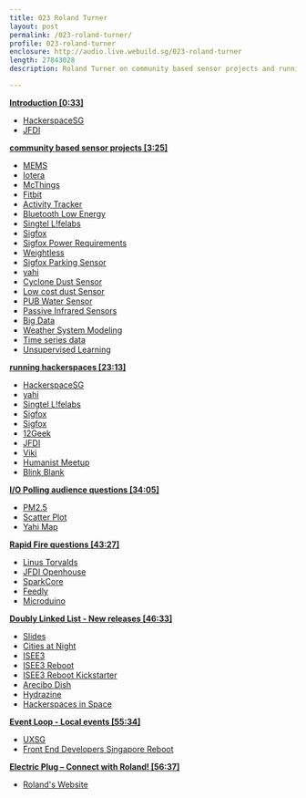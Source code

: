 ```yaml
---
title: 023 Roland Turner
layout: post
permalink: /023-roland-turner/
profile: 023-roland-turner
enclosure: http://audio.live.webuild.sg/023-roland-turner
length: 27843028
description: Roland Turner on community based sensor projects and running hackerspaces.

---
```


**[Introduction [0:33]](#t=0:33)**

- [HackerspaceSG](http://hackerspace.sg/)
- [JFDI](http://jfdi.asia/)

**[community based sensor projects [3:25]](#t=3:25)**

- [MEMS](http://en.wikipedia.org/wiki/Microelectromechanical_systems)
- [Iotera](http://www.iotera.com/)
- [McThings](http://www.westworktechnology.com/)
- [Fitbit](http://www.fitbit.com/sg)
- [Activity Tracker](http://en.wikipedia.org/wiki/Activity_tracker)
- [Bluetooth Low Energy](http://en.wikipedia.org/wiki/Bluetooth_low_energy)
- [Singtel L!felabs](http://singtellifelabs.com/)
- [Sigfox](http://www.sigfox.com/en/)
- [Sigfox Power Requirements](http://www.sigfox.com/en/#!/technology)
- [Weightless](http://www.weightless.org/)
- [Sigfox Parking Sensor](http://www.electronics-eetimes.com/en/sigfox-iot-network-infrastructure-rolls-out-beyond-france.html)
- [yahi](http://rolandturner.com/yahi/)
- [Cyclone Dust Sensor](http://en.wikipedia.org/wiki/Dust_collector#Multiple-cyclone_separators)
- [Low cost dust Sensor](http://www.seeedstudio.com/depot/Grove-Dust-Sensor-p-1050.html)
- [PUB Water Sensor](http://www.pub.gov.sg/managingflashfloods/WLS/Pages/WaterLevelSensors.aspx)
- [Passive Infrared Sensors](http://en.wikipedia.org/wiki/Passive_infrared_sensor)
- [Big Data](http://en.wikipedia.org/wiki/Big_data)
- [Weather System Modeling](http://en.wikipedia.org/wiki/Numerical_weather_prediction)
- [Time series data](http://en.wikipedia.org/wiki/Time_series)
- [Unsupervised Learning](http://en.wikipedia.org/wiki/Unsupervised_learning)

**[running hackerspaces [23:13]](#t=23:13)**

- [HackerspaceSG](http://hackerspace.sg/)
- [yahi](http://rolandturner.com/yahi/)
- [Singtel L!felabs](http://singtellifelabs.com/)
- [Sigfox](http://www.sigfox.com/en/)
- [Sigfox](http://www.sigfox.com/en/)
- [12Geek](http://12geeks.com)
- [JFDI](http://jfdi.asia/)
- [Viki](http://www.viki.com/about)
- [Humanist Meetup](http://humanist.org.sg/)
- [Blink Blank](http://blinkbl-nk.com/)

**[I/O Polling audience questions [34:05]](#t=34:05)**

- [PM2.5](http://www.epa.gov/pmdesignations/faq.htm#0)
- [Scatter Plot](http://en.wikipedia.org/wiki/Scatter_plot)
- [Yahi Map](http://rolandturner.com/yahi/ )

**[Rapid Fire questions [43:27]](#t=43:27)**

- [Linus Torvalds](https://plus.google.com/+LinusTorvalds)
- [JFDI Openhouse](http://jfdi.asia/openhouse/)
- [SparkCore](https://www.spark.io/)
- [Feedly](http://feedly.com)
- [Microduino](http://microduino.cc/)

**[Doubly Linked List -  New releases [46:33]](#t=46:33)**

- [Slides](http://slides.com/news/new-editor)
- [Cities at Night](http://www.citiesatnight.org/)
- [ISEE3](http://en.wikipedia.org/wiki/International_Cometary_Explorer)
- [ISEE3 Reboot](http://en.wikipedia.org/wiki/International_Cometary_Explorer#Reboot_effort)
- [ISEE3 Reboot Kickstarter](http://www.rockethub.com/42228#description-tab)
- [Arecibo Dish](http://en.wikipedia.org/wiki/Arecibo_Observatory)
- [Hydrazine](http://en.wikipedia.org/wiki/Hydrazine)
- [Hackerspaces in Space](http://makezine.com/2010/02/19/hackerspaces-in-space-annual-space/)

**[Event Loop - Local events [55:34]](#t=55:34)**

- [UXSG](http://www.uxsg.org/)
- [Front End Developers Singapore Reboot](http://feds.strikingly.com/)

**[Electric Plug  – Connect with Roland! [56:37]](#t=56:37)**

- [Roland's Website](http://rolandturner.com)
